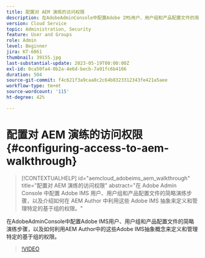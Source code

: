 ```yaml
---
title: 配置对 AEM 演练的访问权限
description: 在AdobeAdminConsole中配置Adobe IMS用户、用户组和产品配置文件的简略演练步骤，以及如何利用AEM Author中的这些Adobe IMS抽象概念来定义和管理特定的基于组的权限。
version: Cloud Service
topic: Administration, Security
feature: User and Groups
role: Admin
level: Beginner
jira: KT-6061
thumbnail: 39155.jpg
last-substantial-update: 2023-05-19T00:00:00Z
exl-id: 0ca50fa4-0b2a-4e6d-becb-7a91fc6b4166
duration: 504
source-git-commit: f4c621f3a9caa8c2c64b8323312343fe421a5aee
workflow-type: tm+mt
source-wordcount: '115'
ht-degree: 42%

---
```


# 配置对 AEM 演练的访问权限 {#configuring-access-to-aem-walkthrough}

>[!CONTEXTUALHELP]
>id="aemcloud_adobeims_aem_walkthrough"
>title="配置对 AEM 演练的访问权限"
>abstract="在 Adobe Admin Console 中配置 Adobe IMS 用户、用户组和产品配置文件的简略演练步骤，以及介绍如何在 AEM Author 中利用这些 Adobe IMS 抽象来定义和管理特定的基于组的权限。"

在AdobeAdminConsole中配置Adobe IMS用户、用户组和产品配置文件的简略演练步骤，以及如何利用AEM Author中的这些Adobe IMS抽象概念来定义和管理特定的基于组的权限。

>[!VIDEO](https://video.tv.adobe.com/v/39155?quality=12&learn=on)
